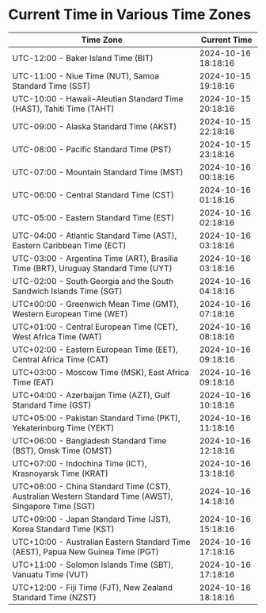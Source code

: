 # Current Time in Various Time Zones

| Time Zone | Current Time |
|-----------|--------------|
| UTC-12:00 - Baker Island Time (BIT) | 2024-10-16 18:18:16 |
| UTC-11:00 - Niue Time (NUT), Samoa Standard Time (SST) | 2024-10-15 19:18:16 |
| UTC-10:00 - Hawaii-Aleutian Standard Time (HAST), Tahiti Time (TAHT) | 2024-10-15 20:18:16 |
| UTC-09:00 - Alaska Standard Time (AKST) | 2024-10-15 22:18:16 |
| UTC-08:00 - Pacific Standard Time (PST) | 2024-10-15 23:18:16 |
| UTC-07:00 - Mountain Standard Time (MST) | 2024-10-16 00:18:16 |
| UTC-06:00 - Central Standard Time (CST) | 2024-10-16 01:18:16 |
| UTC-05:00 - Eastern Standard Time (EST) | 2024-10-16 02:18:16 |
| UTC-04:00 - Atlantic Standard Time (AST), Eastern Caribbean Time (ECT) | 2024-10-16 03:18:16 |
| UTC-03:00 - Argentina Time (ART), Brasília Time (BRT), Uruguay Standard Time (UYT) | 2024-10-16 03:18:16 |
| UTC-02:00 - South Georgia and the South Sandwich Islands Time (SGT) | 2024-10-16 04:18:16 |
| UTC±00:00 - Greenwich Mean Time (GMT), Western European Time (WET) | 2024-10-16 07:18:16 |
| UTC+01:00 - Central European Time (CET), West Africa Time (WAT) | 2024-10-16 08:18:16 |
| UTC+02:00 - Eastern European Time (EET), Central Africa Time (CAT) | 2024-10-16 09:18:16 |
| UTC+03:00 - Moscow Time (MSK), East Africa Time (EAT) | 2024-10-16 09:18:16 |
| UTC+04:00 - Azerbaijan Time (AZT), Gulf Standard Time (GST) | 2024-10-16 10:18:16 |
| UTC+05:00 - Pakistan Standard Time (PKT), Yekaterinburg Time (YEKT) | 2024-10-16 11:18:16 |
| UTC+06:00 - Bangladesh Standard Time (BST), Omsk Time (OMST) | 2024-10-16 12:18:16 |
| UTC+07:00 - Indochina Time (ICT), Krasnoyarsk Time (KRAT) | 2024-10-16 13:18:16 |
| UTC+08:00 - China Standard Time (CST), Australian Western Standard Time (AWST), Singapore Time (SGT) | 2024-10-16 14:18:16 |
| UTC+09:00 - Japan Standard Time (JST), Korea Standard Time (KST) | 2024-10-16 15:18:16 |
| UTC+10:00 - Australian Eastern Standard Time (AEST), Papua New Guinea Time (PGT) | 2024-10-16 17:18:16 |
| UTC+11:00 - Solomon Islands Time (SBT), Vanuatu Time (VUT) | 2024-10-16 17:18:16 |
| UTC+12:00 - Fiji Time (FJT), New Zealand Standard Time (NZST) | 2024-10-16 18:18:16 |
